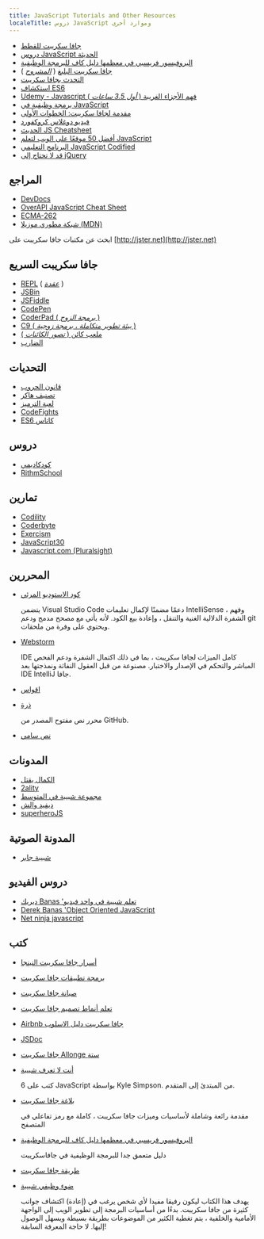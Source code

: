 ```yaml
---
title: JavaScript Tutorials and Other Resources
localeTitle: دروس JavaScript وموارد أخرى
---
```

*   [جافا سكريبت للقطط](http://jsforcats.com/)
*   [دروس JavaScript الحديثة](https://javascript.info/)
*   [البروفيسور فريسبي في معظمها دليل كاف للبرمجة الوظيفية](https://github.com/DrBoolean/mostly-adequate-guide)
*   [جافا سكريبت البليغ](http://www.eloquentjavascript.net) ( [_المشروح_](https://watchandcode.com/courses/eloquent-javascript-the-annotated-version) )
*   [التحدث بجافا سكريبت](http://speakingjs.com/es5/)
*   [استكشاف ES6](http://exploringjs.com/es6/)
*   [Udemy - Javascript فهم الأجزاء الغريبة ( _أول 3.5 ساعات_ )](https://www.youtube.com/watch?v=Bv_5Zv5c-Ts)
*   [برمجة وظيفية في JavaScript](https://www.youtube.com/playlist?list=PL0zVEGEvSaeEd9hlmCXrk5yUyqUag-n84)
*   [مقدمة لجافا سكريبت: الخطوات الأولى](https://www.educative.io/collection/5679346740101120/5720605454237696?authorName=Arnav%20Aggarwal)
*   [فيديو دوغلاس كروكفورد](https://www.youtube.com/watch?v=v2ifWcnQs6M&index=1&list=PL62E185BB8577B63D)
*   [الحديث JS Cheatsheet](https://mbeaudru.github.io/modern-js-cheatsheet/)
*   [أفضل 50 موقعًا على الويب لتعلم JavaScript](http://www.codeconquest.com/blog/top-50-websites-to-learn-javascript/)
*   [البرنامج التعليمي JavaScript Codified](https://www.codementor.io/community/topic/javascript)
*   [قد لا تحتاج إلى jQuery](http://youmightnotneedjquery.com/)

## المراجع

*   [DevDocs](http://devdocs.io)
*   [OverAPI JavaScript Cheat Sheet](http://overapi.com/javascript)
*   [ECMA-262](http://www.ecma-international.org/publications/standards/Ecma-262.htm)
*   [شبكة مطوري موزيلا (MDN)](https://developer.mozilla.org/en-US/docs/Web/JavaScript)

ابحث عن مكتبات جافا سكريبت على [http://jster.net](http://jster.net)

## جافا سكريبت السريع

*   [REPL](https://repl.it/languages/Javascript) ( [_عقدة_](https://repl.it/languages/iojs/) )
*   [JSBin](http://jsbin.com)
*   [JSFiddle](https://jsfiddle.net)
*   [CodePen](http://codepen.io)
*   [CoderPad ( _برمجة الزوج_ )](http://coderpad.io)
*   [C9 ( _بيئة تطوير متكاملة_ ، _برمجة زوجية_ )](http://c9.io)
*   [ملعب كائن ( _تصور الكائنات_ )](http://www.objectplayground.com/)
*   [الضارب](http://plnkr.co)

## التحديات

*   [قانون الحروب](http://codewars.com)
*   [تصنيف هاكر](https://hackerrank.com)
*   [لعبة الترميز](http://codingame.com)
*   [CodeFights](https://codefights.com/home)
*   [ES6 كاتاس](http://es6katas.org)

## دروس

*   [كودكاديمي](https://www.codecademy.com)
*   [RithmSchool](https://www.rithmschool.com)

## تمارين

*   [Codility](https://codility.com/programmers/lessons/)
*   [Coderbyte](http://coderbyte.com)
*   [Exercism](http://exercism.io)
*   [JavaScript30](https://javascript30.com/)
*   [Javascript.com (Pluralsight)](https://www.javascript.com/)

## المحررين

*   [كود الاستوديو المرئي](https://code.visualstudio.com/)
    
    يتضمن Visual Studio Code دعمًا مضمنًا لإكمال تعليمات IntelliSense ، وفهم الشفرة الدلالية الغنية والتنقل ، وإعادة بيع الكود. لأنه يأتي مع مصحح مدمج ودعم git ويحتوي على وفرة من ملحقات.
    
*   [Webstorm](https://www.jetbrains.com/webstorm/)
    
    IDE كامل الميزات لجافا سكريبت ، بما في ذلك اكتمال الشفرة ودعم الفحص المباشر والتحكم في الإصدار والاختبار. مصنوعة من قبل العقول النفاثة ونمذجتها بعد IDE IntelliJ جافا.
    
*   [اقواس](http://brackets.io)
    
*   [ذرة](http://atom.io)
    
    محرر نص مفتوح المصدر من GitHub.
    
*   [نص سامي](https://www.sublimetext.com/)
    

## المدونات

*   [الكمال يقتل](http://perfectionkills.com)
*   [2ality](http://www.2ality.com/)
*   [مجموعة شبيبة في المتوسط](https://medium.com/the-javascript-collection)
*   [ديفيد والش](https://davidwalsh.name/)
*   [superheroJS](http://superherojs.com/)

## المدونة الصوتية

*   [شبيبة جابر](https://devchat.tv/js-jabber)

## دروس الفيديو

*   [ديريك Banas 'تعلم شبيبة في واحد فيديو](https://www.youtube.com/watch?v=fju9ii8YsGs)
*   [Derek Banas 'Object Oriented JavaScript](https://www.youtube.com/watch?v=O8wwnhdkPE4)
*   [Net ninja javascript](https://www.youtube.com/watch?v=qoSksQ4s_hg&list=PL4cUxeGkcC9i9Ae2D9Ee1RvylH38dKuET)

## كتب

*   [أسرار جافا سكريبت النينجا](https://www.manning.com/books/secrets-of-the-javascript-ninja)
    
*   [برمجة تطبيقات جافا سكريبت](http://pjabook.com/)
    
*   [صيانة جافا سكريبت](http://shop.oreilly.com/product/0636920025245.do)
    
*   [تعلم أنماط تصميم جافا سكريبت](http://addyosmani.com/resources/essentialjsdesignpatterns/book/)
    
*   [Airbnb جافا سكريبت دليل الاسلوب](https://github.com/airbnb/javascript)
    
*   [JSDoc](http://usejsdoc.org/)
    
*   [جافا سكريبت Allonge ستة](https://leanpub.com/javascriptallongesix/read)
    
*   [أنت لا تعرف شبيبة](https://github.com/getify/You-Dont-Know-JS)
    
    6 كتب على JavaScript بواسطة Kyle Simpson. من المبتدئ إلى المتقدم.
    
*   [بلاغة جافا سكريبت](http://www.eloquentjavascript.net)
    
    مقدمة رائعة وشاملة لأساسيات وميزات جافا سكريبت ، كاملة مع رمز تفاعلي في المتصفح
    
*   [البروفيسور فريسبي في معظمها دليل كاف للبرمجة الوظيفية](https://github.com/DrBoolean/mostly-adequate-guide)
    
    دليل متعمق جدا للبرمجة الوظيفية في جافاسكريبت
    
*   [طريقة جافا سكريبت](https://github.com/bpesquet/thejsway)
    
*   [ضوء وظيفي شبيبة](https://github.com/getify/Functional-Light-JS)
    
    يهدف هذا الكتاب ليكون رفيقا مفيدا لأي شخص يرغب في (إعادة) اكتشاف جوانب كثيرة من جافا سكريبت. بدءًا من أساسيات البرمجة إلى تطوير الويب إلى الواجهة الأمامية والخلفية ، يتم تغطية الكثير من الموضوعات بطريقة بسيطة ويسهل الوصول إليها. لا حاجة المعرفة السابقة!
